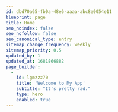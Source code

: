 ```yaml
---
id: dbd70a65-fb0a-48e6-aaaa-abc8e0054e11
blueprint: page
title: Home
seo_noindex: false
seo_nofollow: false
seo_canonical_type: entry
sitemap_change_frequency: weekly
sitemap_priority: 0.5
updated_by: 1
updated_at: 1681866882
page_builder:
  -
    id: lgmzzz70
    title: 'Welcome to My App'
    subtitle: "It's pretty rad."
    type: hero
    enabled: true
---
```

